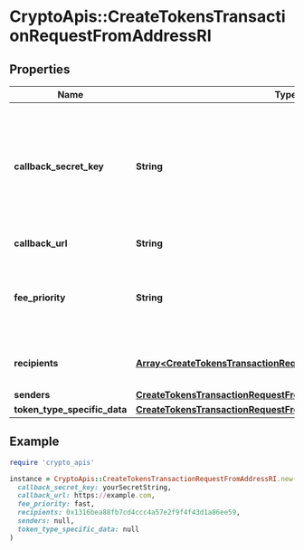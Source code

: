 # CryptoApis::CreateTokensTransactionRequestFromAddressRI

## Properties

| Name | Type | Description | Notes |
| ---- | ---- | ----------- | ----- |
| **callback_secret_key** | **String** | Represents the Secret Key value provided by the customer. This field is used for security purposes during the callback notification, in order to prove the sender of the callback as Crypto APIs. |  |
| **callback_url** | **String** | Verified URL for sending callbacks |  |
| **fee_priority** | **String** | Represents the fee priority of the automation, whether it is \&quot;slow\&quot;, \&quot;standard\&quot; or \&quot;fast\&quot;. |  |
| **recipients** | [**Array&lt;CreateTokensTransactionRequestFromAddressRIRecipients&gt;**](CreateTokensTransactionRequestFromAddressRIRecipients.md) | Defines the destination for the transaction, i.e. the recipient(s). |  |
| **senders** | [**CreateTokensTransactionRequestFromAddressRISenders**](CreateTokensTransactionRequestFromAddressRISenders.md) |  |  |
| **token_type_specific_data** | [**CreateTokensTransactionRequestFromAddressRIS**](CreateTokensTransactionRequestFromAddressRIS.md) |  |  |

## Example

```ruby
require 'crypto_apis'

instance = CryptoApis::CreateTokensTransactionRequestFromAddressRI.new(
  callback_secret_key: yourSecretString,
  callback_url: https://example.com,
  fee_priority: fast,
  recipients: 0x1316bea88fb7cd4ccc4a57e2f9f4f43d1a86ee59,
  senders: null,
  token_type_specific_data: null
)
```

